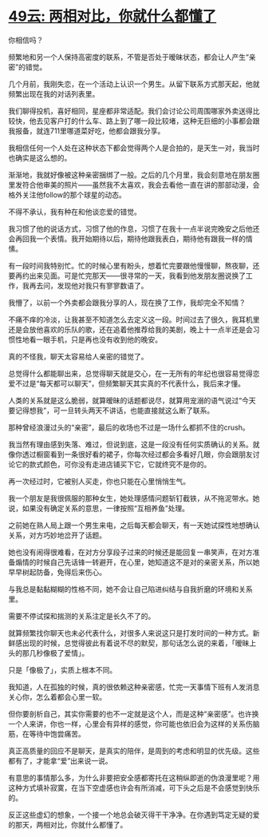 # [49云: 两相对比，你就什么都懂了](https://github.com/platojobs/SFLOG/issues/52)

你相信吗？

频繁地和另一个人保持高密度的联系，不管是否处于暧昧状态，都会让人产生“亲密”的错觉。
 
几个月前，我刚失恋，在一个活动上认识一个男生。从留下联系方式那天起，他就频繁出现在我的对话列表里。

我们聊得投机，喜好相同，星座都非常适配。我们会讨论公司周围哪家外卖送得比较快，他去见客户打的什么车、路上到了哪一段比较堵，这种无巨细的小事都会跟我报备，就连711里哪道菜好吃，他都会跟我分享。
 
我相信任何一个人处在这种状态下都会觉得两个人是合拍的，是天生一对，我当时也确实是这么想的。
 
渐渐地，我就好像被这种亲密捆绑了一般。之后的几个月里，我会刻意地在朋友圈里发符合他审美的照片——虽然我不太喜欢，我会去看他一直在讲的那部动漫，会格外关注他follow的那个球星的动态。

不得不承认，我有种在和他谈恋爱的错觉。
 
我习惯了他的说话方式，习惯了他的作息，习惯了在我十一点半说完晚安之后他还会再回我一个表情。我开始期待以后，期待他跟我表白，期待他有跟我一样的情愫。

有一段时间我特别忙。忙的时候心里有盼头，想着忙完要跟他慢慢聊，熬夜聊，还要再约出来见面。可是忙完那天——很寻常的一天，我看到他发朋友圈说换了工作，我再去问，发现他对我只有寥寥数语了。

我懵了，以前一个外卖都会跟我分享的人，现在换了工作，我却完全不知情？
 
不痛不痒的冷淡，让我甚至不知道怎么去定义这一段。时间过去了很久，我耳机里还是会放他喜欢的乐队的歌，还在追着他推荐给我的美剧，晚上十一点半还是会习惯性地看一眼手机，只是再也没有收到他的晚安。
 
真的不怪我，聊天太容易给人亲密的错觉了。

总觉得什么都能聊出来，总觉得聊天就是交心，在一无所有的年纪也很容易觉得恋爱不过是“每天都可以聊天”，但频繁聊天其实真的不代表什么，我后来才懂。

人类的关系就是这么脆弱，就算暧昧的话题都说尽，就算用宠溺的语气说过“今天要记得想我”，可一旦转头两天不讲话，也能直接就这么断了联系。

那种曾经浪漫过头的“亲密”，最后的收场也不过是一场什么都抓不住的crush。
 
我当然有理由感到失落、难过，但说到底，这是一段没有任何实质确认的关系。就像你透过橱窗看到一条很好看的裙子，你每次经过都会多看好几眼，你会跟朋友讨论它的款式颜色，可你没有走进店铺买下它，它就终究不是你的。

再一次经过时，它被别人买走，你也只能在心里悄悄生气。
 
我一个朋友是我很佩服的那种女生，她处理感情问题斩钉截铁，从不拖泥带水。她说，如果没有确定关系的意思，一律按照“互相养鱼”处理。

之前她在熟人局上跟一个男生来电，之后每天都会聊天，有一天她试探性地想确认关系，对方巧妙地岔开了话题。

她也没有闹得很难看，在对方分享段子过来的时候还是能回复一串笑声，在对方准备煽情的时候自己先话锋一转避开，在心里，她知道这不是对的亲密关系，所以她早早树起防备，免得后来伤心。

与我总是黏黏糊糊的性格不同，她不会让自己陷进纠结与自我折磨的环境和关系里。
 
需要不停试探和揣测的关系注定是长久不了的。

就算频繁找你聊天也未必代表什么，对很多人来说这只是打发时间的一种方式。新鲜感出现的时候，总觉得彼此有着说不尽的默契，那句话怎么说的来着，「暧昧上头的那几秒像极了爱情」。

只是「像极了」，实质上根本不同。
 
我知道，人在孤独的时候，真的很依赖这种亲密感，忙完一天事情下班有人发消息关心你，怎么着都会心里一软。

但你要剖析自己，其实你需要的也不一定就是这个人，而是这种“亲密感”。也许换一个人来讲，你也一样，心里会有异样的感觉，你可能也依旧会为这样的关系伤脑筋，在等待中饱尝痛苦。
 
真正高质量的回应不是聊天，是真实的陪伴，是周到的考虑和明显的优先级。这些都有了，才能拿“爱”出来说一说。
 
有意思的事情那么多，为什么非要把安全感都寄托在这稍纵即逝的伪浪漫里呢？用这种方式填补寂寞，在当下空虚感也许会有所消减，可下头之后是不会感觉到快乐的。

反正这些虚幻的想象，一个接一个地总会破灭得干干净净。在你遇到笃定无疑的爱的那天，两相对比，你就什么都懂了。
